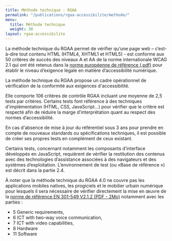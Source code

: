 ```yaml
---
title: Méthode technique - RGAA
permalink: "/publications/rgaa-accessibilite/methode/"
menu:
  title: Méthode technique
  weight: 30
layout: rgaa-accessibilite
---
```


La méthode technique du RGAA permet de vérifier qu’une page web – c’est-à-dire tout contenu HTML (HTML4, XHTML1 et HTML5) - est conforme aux 50 critères de succès des niveaux A et AA de la norme internationale WCAG 2.1 qui ont été retenus dans la [norme européenne de référence (.pdf)](https://www.etsi.org/deliver/etsi_en/301500_301599/301549/02.01.02_60/en_301549v020102p.pdf) pour établir le niveau d’exigence légale en matière d’accessibilité numérique.

La méthode technique du RGAA propose un cadre opérationnel de vérification de la conformité aux exigences d'accessibilité.

Elle comporte 106 critères de contrôle RGAA incluant une moyenne de 2,5 tests par critères. Certains tests font référence à des techniques d'implémentation (HTML, CSS, JavaScript...) pour vérifier que le critère est respecté afin de réduire la marge d’interprétation quant au respect des normes d’accessibilité.

En cas d'absence de mise à jour du référentiel sous 3 ans pour prendre en compte de nouveaux standards ou spécifications techniques, il est possible de créer ses propres tests en complément de ceux existant.

Certains tests, concernant notamment les composants d’interface développés en JavaScript, requièrent de vérifier la restitution des contenus avec des technologies d’assistance associées à des navigateurs et des systèmes d’exploitation. L’environnement de test (ou «Base de référence ») est décrit dans la partie 2.4.

À noter que la méthode technique du RGAA 4.0 ne couvre pas les applications mobiles natives, les progiciels et le mobilier urbain numérique pour lesquels il sera nécessaire de vérifier directement la mise en œuvre de la [norme de référence EN 301-549 V2.1.2 (PDF - 2Mo)](https://www.etsi.org/deliver/etsi_en/301500_301599/301549/02.01.02_60/en_301549v020102p.pdf) notamment avec les parties : 

* 5 Generic requirements, 
* 6 ICT with two-way voice communication, 
* 7 ICT with video capabilities, 
* 8 Hardware
* 11 Software
